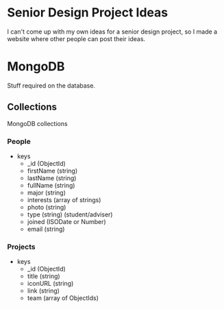 # Senior Design Project Ideas
I can't come up with my own ideas for a senior design project, so I made a website where other people can post their ideas.

# MongoDB
Stuff required on the database.

## Collections
MongoDB collections

### People
- keys
  - _id (ObjectId)
  - firstName (string)
  - lastName (string)
  - fullName (string)
  - major (string)
  - interests (array of strings)
  - photo (string)
  - type (string) (student/adviser)
  - joined (ISODate or Number)
  - email (string)

### Projects
- keys
  - _id (ObjectId)
  - title (string)
  - iconURL (string)
  - link (string)
  - team (array of ObjectIds)